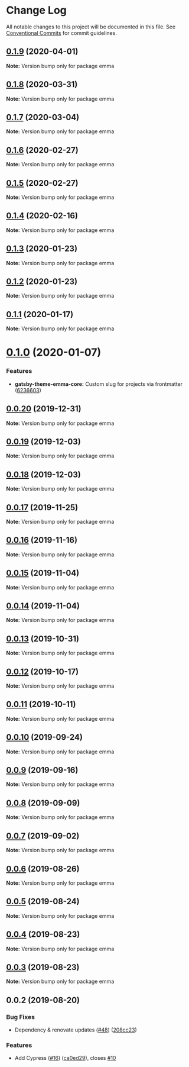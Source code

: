 # Change Log

All notable changes to this project will be documented in this file.
See [Conventional Commits](https://conventionalcommits.org) for commit guidelines.

## [0.1.9](https://github.com/LekoArts/gatsby-themes/compare/emma@0.1.8...emma@0.1.9) (2020-04-01)

**Note:** Version bump only for package emma





## [0.1.8](https://github.com/LekoArts/gatsby-themes/compare/emma@0.1.7...emma@0.1.8) (2020-03-31)

**Note:** Version bump only for package emma





## [0.1.7](https://github.com/LekoArts/gatsby-themes/compare/emma@0.1.6...emma@0.1.7) (2020-03-04)

**Note:** Version bump only for package emma





## [0.1.6](https://github.com/LekoArts/gatsby-themes/compare/emma@0.1.5...emma@0.1.6) (2020-02-27)

**Note:** Version bump only for package emma





## [0.1.5](https://github.com/LekoArts/gatsby-themes/compare/emma@0.1.4...emma@0.1.5) (2020-02-27)

**Note:** Version bump only for package emma





## [0.1.4](https://github.com/LekoArts/gatsby-themes/compare/emma@0.1.3...emma@0.1.4) (2020-02-16)

**Note:** Version bump only for package emma





## [0.1.3](https://github.com/LekoArts/gatsby-themes/compare/emma@0.1.2...emma@0.1.3) (2020-01-23)

**Note:** Version bump only for package emma





## [0.1.2](https://github.com/LekoArts/gatsby-themes/compare/emma@0.1.1...emma@0.1.2) (2020-01-23)

**Note:** Version bump only for package emma





## [0.1.1](https://github.com/LekoArts/gatsby-themes/compare/emma@0.1.0...emma@0.1.1) (2020-01-17)

**Note:** Version bump only for package emma





# [0.1.0](https://github.com/LekoArts/gatsby-themes/compare/emma@0.0.20...emma@0.1.0) (2020-01-07)


### Features

* **gatsby-theme-emma-core:** Custom slug for projects via frontmatter ([6236603](https://github.com/LekoArts/gatsby-themes/commit/62366035d3d3f83a2326c67a0fe28c514fb66f8e))





## [0.0.20](https://github.com/LekoArts/gatsby-themes/compare/emma@0.0.19...emma@0.0.20) (2019-12-31)

**Note:** Version bump only for package emma





## [0.0.19](https://github.com/LekoArts/gatsby-themes/compare/emma@0.0.18...emma@0.0.19) (2019-12-03)

**Note:** Version bump only for package emma





## [0.0.18](https://github.com/LekoArts/gatsby-themes/compare/emma@0.0.17...emma@0.0.18) (2019-12-03)

**Note:** Version bump only for package emma





## [0.0.17](https://github.com/LekoArts/gatsby-themes/compare/emma@0.0.16...emma@0.0.17) (2019-11-25)

**Note:** Version bump only for package emma





## [0.0.16](https://github.com/LekoArts/gatsby-themes/compare/emma@0.0.15...emma@0.0.16) (2019-11-16)

**Note:** Version bump only for package emma





## [0.0.15](https://github.com/LekoArts/gatsby-themes/compare/emma@0.0.14...emma@0.0.15) (2019-11-04)

**Note:** Version bump only for package emma





## [0.0.14](https://github.com/LekoArts/gatsby-themes/compare/emma@0.0.13...emma@0.0.14) (2019-11-04)

**Note:** Version bump only for package emma





## [0.0.13](https://github.com/LekoArts/gatsby-themes/compare/emma@0.0.12...emma@0.0.13) (2019-10-31)

**Note:** Version bump only for package emma





## [0.0.12](https://github.com/LekoArts/gatsby-themes/compare/emma@0.0.11...emma@0.0.12) (2019-10-17)

**Note:** Version bump only for package emma





## [0.0.11](https://github.com/LekoArts/gatsby-themes/compare/emma@0.0.10...emma@0.0.11) (2019-10-11)

**Note:** Version bump only for package emma





## [0.0.10](https://github.com/LekoArts/gatsby-themes/compare/emma@0.0.9...emma@0.0.10) (2019-09-24)

**Note:** Version bump only for package emma





## [0.0.9](https://github.com/LekoArts/gatsby-themes/compare/emma@0.0.8...emma@0.0.9) (2019-09-16)

**Note:** Version bump only for package emma





## [0.0.8](https://github.com/LekoArts/gatsby-themes/compare/emma@0.0.7...emma@0.0.8) (2019-09-09)

**Note:** Version bump only for package emma





## [0.0.7](https://github.com/LekoArts/gatsby-themes/compare/emma@0.0.6...emma@0.0.7) (2019-09-02)

**Note:** Version bump only for package emma





## [0.0.6](https://github.com/LekoArts/gatsby-themes/compare/emma@0.0.5...emma@0.0.6) (2019-08-26)

**Note:** Version bump only for package emma





## [0.0.5](https://github.com/LekoArts/gatsby-themes/compare/emma@0.0.4...emma@0.0.5) (2019-08-24)

**Note:** Version bump only for package emma





## [0.0.4](https://github.com/LekoArts/gatsby-themes/compare/emma@0.0.3...emma@0.0.4) (2019-08-23)

**Note:** Version bump only for package emma





## [0.0.3](https://github.com/LekoArts/gatsby-themes/compare/emma@0.0.2...emma@0.0.3) (2019-08-23)

**Note:** Version bump only for package emma





## 0.0.2 (2019-08-20)


### Bug Fixes

* Dependency & renovate updates ([#48](https://github.com/LekoArts/gatsby-themes/issues/48)) ([208cc23](https://github.com/LekoArts/gatsby-themes/commit/208cc23))


### Features

* Add Cypress ([#16](https://github.com/LekoArts/gatsby-themes/issues/16)) ([ca0ed29](https://github.com/LekoArts/gatsby-themes/commit/ca0ed29)), closes [#10](https://github.com/LekoArts/gatsby-themes/issues/10)
